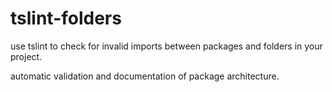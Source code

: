# tslint-folders

use tslint to check for invalid imports between packages and folders in your project.

automatic validation and documentation of package architecture.